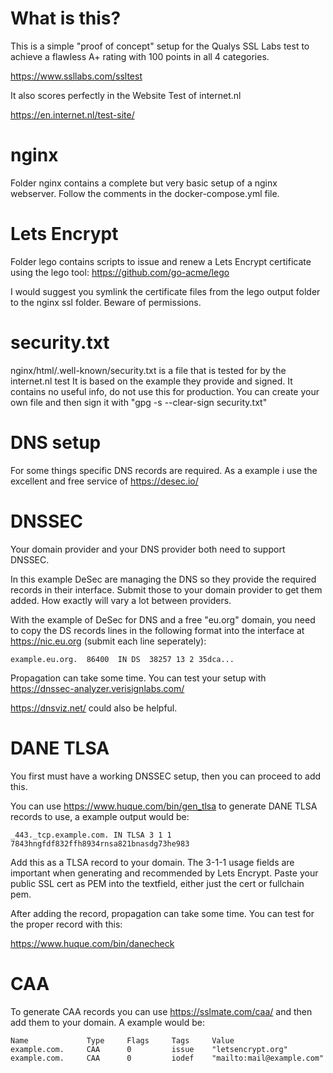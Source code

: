 # What is this?

This is a simple "proof of concept" setup for the Qualys SSL Labs test
to achieve a flawless A+ rating with 100 points in all 4 categories.

https://www.ssllabs.com/ssltest

It also scores perfectly in the Website Test of internet.nl

https://en.internet.nl/test-site/

# nginx

Folder nginx contains a complete but very basic setup of a nginx webserver.
Follow the comments in the docker-compose.yml file.


# Lets Encrypt

Folder lego contains scripts to issue and renew a Lets Encrypt certificate using the lego tool:
https://github.com/go-acme/lego

I would suggest you symlink the certificate files from the lego output folder to the nginx ssl folder. Beware of permissions.


# security.txt

nginx/html/.well-known/security.txt is a file that is tested for by the internet.nl test
It is based on the example they provide and signed. It contains no useful info, do not use this for production.
You can create your own file and then sign it with "gpg -s --clear-sign security.txt"

# DNS setup

For some things specific DNS records are required. As a example i use the excellent and free service of https://desec.io/


# DNSSEC

Your domain provider and your DNS provider both need to support DNSSEC.

In this example DeSec are managing the DNS so they provide the required records in their interface.
Submit those to your domain provider to get them added. How exactly will vary a lot between providers.

With the example of DeSec for DNS and a free "eu.org" domain, you need to copy the DS records lines in
the following format into the interface at https://nic.eu.org (submit each line seperately):

`example.eu.org.  86400  IN DS  38257 13 2 35dca...`

Propagation can take some time. You can test your setup with https://dnssec-analyzer.verisignlabs.com/

https://dnsviz.net/ could also be helpful.

# DANE TLSA

You first must have a working DNSSEC setup, then you can proceed to add this.

You can use https://www.huque.com/bin/gen_tlsa to generate DANE TLSA records to use, a example output would be:

`_443._tcp.example.com. IN TLSA 3 1 1 7843hngfdf832ffh8934rnsa821bnasdg73he983`

Add this as a TLSA record to your domain. The 3-1-1 usage fields are important when generating and recommended by Lets Encrypt.
Paste your public SSL cert as PEM into the textfield, either just the cert or fullchain pem.

After adding the record, propagation can take some time. You can test for the proper record with this:

https://www.huque.com/bin/danecheck

# CAA

To generate CAA records you can use https://sslmate.com/caa/ and then add them to your domain.
A example would be:

```
Name 	         Type     Flags     Tags     Value
example.com.	 CAA	  0         issue    "letsencrypt.org"
example.com.     CAA      0         iodef    "mailto:mail@example.com"
```
